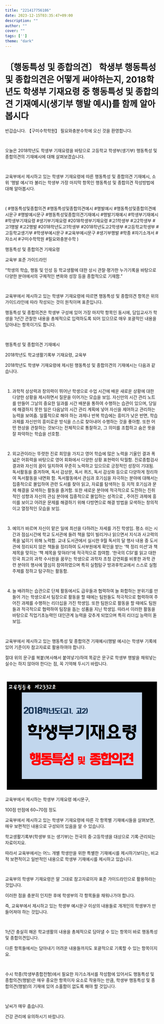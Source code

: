 ```yaml
---
title: "221417756186"
date: 2023-12-15T03:35:47+09:00
description: ""
author: ""
cover: ""
tags: ['']
theme: "dark"
---
```

# 〔행동특성 및 종합의견〕 학생부 행동특성 및 종합의견은 어떻게 써야하는지, 2018학년도 학생부 기재요령 중 행동특성 및 종합의견 기재예시(생기부 행발 예시)를 함께 알아봅시다

반갑습니다. 【구미수학학원】 필요와충분수학에 오신 것을 환영합니다. 

​

오늘은 2018학년도 학생부 기재요령을 바탕으로 고등학교 학생부(생기부) 행동특성 및 종합의견의 기재예시에 대해 살펴보겠습니다. 

​

교육부에서 제시하고 있는 학생부 기재요령에 따른 행동특성 및 종합의견 기재예시, 소위 ‘행발 예시’라 불리는 학생부 가장 마지막 항목인 행동특성 및 종합의견 작성방법에 대해 알아봅시다. 

​

( #행동특성및종합의견 #행동특성및종합의견예시 #행발예시 #행동특성및종합의견예시문구 #행발예시문구 #행동특성및종합의견기재예시 #행발기재예시 #학생부기재예시 #학생부기재요령 #생기부기재요령 #2018학생부기재요령 #고1학생부 #고2학생부 #고1행발 #고2행발 #2018학년도고1학생부 #2018학년도고2학생부 #고등학교학생부 #고등학교생기부 #학생부예시문구 #교육부예시문구 #생기부행발 #학종 #자기소개서 #자소서 #구미수학학원 #필요와충분수학 )

행동특성 및 종합의견 기재요령

교육부 표준 가이드라인

“학생의 학습, 행동 및 인성 등 학교생활에 대한 상시 관찰·평가한 누가기록을 바탕으로 다양한 분야에서의 구체적인 변화와 성장 등을 종합적으로 기재함.”

​

교육부에서 제시하고 있는 학생부 기재요령에 따르면 행동특성 및 종합의견 항목은 위의 가이드라인에 따라 작성되는 것이 원칙이며 표준입니다. 

행동특성 및 종합의견은 학생부 구성에 있어 가장 마지막 항목인 동시에, 담임교사가 학생을 1년간 관찰한 내용을 총체적으로 입력하도록 되어 있으므로 매우 포괄적인 내용을 담아내는 항목이기도 합니다. 

​

행동특성 및 종합의견 기재예시

2018학년도 학교생활기록부 기재요령, 교육부

2018학년도 학생부 기재요령에 제시된 행동특성 및 종합의견의 기재예시는 다음과 같습니다. 

​

1. 과학적 상상력과 창의력이 뛰어난 학생으로 수업 시간에 배운 새로운 상황에 대한 다양한 상황을 제시하면서 질문을 이어가는 모습을 보임. 자신만의 시간 관리 노트를 만들어 그날의 중요한 일과를 시간 배분을 통하여 수행하는 습관이 있으며, 당일에 해결하지 못한 일은 다음날의 시간 관리 계획에 넣어 자신을 제어하고 관리하는 능력을 보여줌. 일률적으로 해야 하는 과제나 반복 학습에는 흥미가 낮은 반면, 학습 과제를 자신만의 흥미로운 방식을 스스로 찾아내어 수행하는 것을 좋아함. 또한 어떤 현상을 관찰하는 것보다는 전체적으로 통찰하고, 그 의미를 조합하고 숨은 뜻을 잘 파악하는 학습을 선호함. 

​

2. 외교관이라는 뚜렷한 진로 희망을 가지고 영어 학습에 많은 노력을 기울인 결과 폭넓은 어휘력을 바탕으로 영어 회화에서 다양한 상황 표현력이 탁월함. 진로종합검사 결과와 자신의 꿈이 일치하여 꾸준히 노력하고 있으므로 긍정적인 성장이 기대됨. 독서활동을 즐겨하며, 독서 감상문, 독서 퀴즈, 독서 감상화 등으로 다양하게 정리하여 독서활동을 내면화 함. 독서활동에서 관심과 호기심을 자극하는 분야에 대해서는 집중적으로 몰입하여 관련 도서를 찾아 읽고, 자료를 탐색하는 등 지적 호기심과 문제 해결을 모색하는 활동을 즐겨함. 또한 새로운 분야에 적극적으로 도전하는 진취적인 성향과 자신의 관심 분야에 집중적으로 몰입하는 성격으로 , 주어진 과제에 흥미를 보이고 어려운 문제를 해결하기 위해 다방면으로 해결 방법을 모색하는 창의적이고 열정적인 모습을 보임.

​

3. 예의가 바르며 자신이 맡은 일에 최선을 다하려는 자세를 가진 학생임. 평소 쉬는 시간과 점심시간에 학교 도서관에 들려 책을 많이 빌리거나 읽으면서 지식과 사고력의 폭을 넓히기 위해 노력함. 교내 도서관에서 실시한 9월 독서의 달 행사 내용 중 도서관에 정리되지 않은 책들을 정리하여 도서부원에게 확인을 받는 ‘책 정리 미션’과 책 제목을 맞히는 ‘책 제목을 맞혀라!’에 적극적으로 참여함. ‘한국의 CSI’를 읽고 대한민국 최고의 과학 수사원을 꿈꾸는 학생으로 과학자 초청 강연회를 비롯한 과학 관련 분야의 행사에 열심히 참여하였으며 특히 실험탐구 방과후학교에서 스스로 실험 주제를 정하고 탐구하는 활동함. 

​

4. 늘 배려하는 습관으로 단체 활동에서도 급우들과 협력하여 늘 화합하는 분위기를 만들어 가는 학생으로서 팀장으로 활동을 할 때에는 팀원들도 적극적으로 협력하여 주어진 과제를 수행하는 리더십을 가진 학생임. 또한 팀원으로 활동을 할 때에도 팀원들과 적극적으로 협력하여 팀장을 돕는 성품을 지닌 학생임. 따라서 이러한 활동을 바탕으로 직업기초능력인 대인관계 능력을 갖추게 되었으며 특히 리더십 능력이 돋보임. 

​

교육부에서 제시하고 있는 행동특성 및 종합의견 기재예시(행발 예시)는 학생부 기록에 있어 기준이자 참고자료로 활용하여야 합니다. 

절대 위의 문구를 복붙(복사해서 붙여넣기)하여 똑같은 문구로 학생부 행발을 채워넣는 실수는 하지 않아야 한다는 점, 꼭 기억해 두시기 바랍니다. 

​

![./img/0.png](./img/0.png)


교육부에서 제시하는 학생부 기재요령 예시문구, 

100점 만점에 60~70점 정도

교육부에서 제시하고 있는 학생부 기재요령에 따른 각 항목별 기재예시들을 살펴보면, 매우 보편적인 내용으로 구성되어 있음을 알 수 있습니다. 

학교생활기록부(학생부 또는 생기부)는 전국의 중·고등학생을 대상으로 기록·관리되는 자료이지요. 

따라서 교육부에서는 어느 개별 학생만을 위한 특별한 기재예시를 제시하기보다는, 비교적 보편적이고 일반적인 내용으로 학생부 기재예시를 제시하고 있습니다. 

​

교육부의 학생부 기재요령은 말 그대로 참고자료이자 표준 가이드라인으로 활용하라는 것입니다. 

이러한 점을 충분히 인지한 후에 학생부의 각 항목들을 채워나가야 합니다. 

즉, 교육부에서 제시하고 있는 학생부 예시문구 이상의 내용들로 개개인의 학생부가 만들어져야 하는 것입니다. 

​

1년간 충실히 해온 학교생활의 내용을 총체적으로 담아낼 수 있는 항목이 바로 행동특성 및 종합의견입니다. 

다른 항목들에서는 담아내기 어려운 내용들까지도 포괄적으로 기록할 수 있는 항목이지요. 

​

수시 학종(학생부종합전형)에서 필요한 자기소개서를 작성함에 있어서도 행동특성 및 종합의견(행발)은 매우 중요한 항목이자 요소로 작용하는 만큼, 학생부 행동특성 및 종합의견(행발)의 기재에 있어 소홀함이 없도록 해야 할 것입니다. 

​

날씨가 매우 춥습니다.

건강 관리에 유의하시기 바랍니다. 

